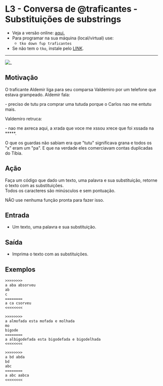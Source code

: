 # L3 - Conversa de @traficantes - Substituições de substrings

- Veja a versão online: [aqui.](https://github.com/qxcodefup/arcade/blob/master/base/traficantes/Readme.md)
- Para programar na sua máquina (local/virtual) use:
  - `tko down fup traficantes`
- Se não tem o `tko`, instale pelo [LINK](https://github.com/senapk/tko#tko).

---

![_](https://raw.githubusercontent.com/qxcodefup/arcade/master/base/traficantes/cover.jpg)

## Motivação

O traficante Aldemir liga para seu comparsa Valdemiro por um telefone que estava grampeado. Aldemir fala:

\- preciso de tutu pra comprar uma tutuda porque o Carlos nao me entutu mais.  

Valdemiro retruca:  

\- nao me axreca aqui, a xrada que voce me xssou  xrece que foi xssada na \*\*\*\*\*.

O que os guardas não sabiam era que "tutu" significava grana e  todos os "x" eram um "pa". E que na verdade eles comerciavam contas duplicadas do Tíbia.

## Ação

Faça um código que dado um texto, uma palavra e sua substituição, retorne o texto com as substituições.  
Todos os caracteres são minúsculos e sem pontuação.

NÃO use nenhuma função pronta para fazer isso.

## Entrada

* Um texto, uma palavra e sua substituição.  

## Saída

* Imprima o texto com as substituições.  

## Exemplos

``` txt
>>>>>>>>
a aba absorveu
ab
c
========
a ca csorveu
<<<<<<<<

>>>>>>>>
a almofada esta mofada e molhada
mo
bigode
========
a albigodefada esta bigodefada e bigodelhada
<<<<<<<<

>>>>>>>>
a bd abda
bd
abc
========
a abc aabca
<<<<<<<<
```
